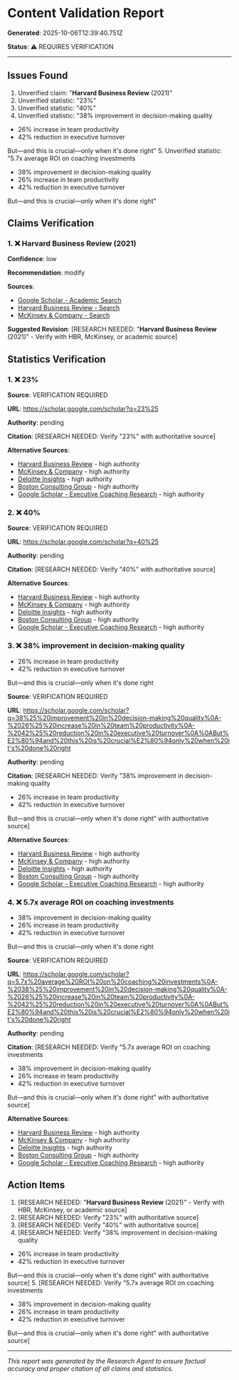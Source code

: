 # Content Validation Report

**Generated**: 2025-10-06T12:39:40.751Z

**Status**: ⚠️  REQUIRES VERIFICATION

---

## Issues Found

1. Unverified claim: "**Harvard Business Review**  (2021)"
2. Unverified statistic: "23%"
3. Unverified statistic: "40%"
4. Unverified statistic: "38% improvement in decision-making quality
- 26% increase in team productivity
- 42% reduction in executive turnover

But—and this is crucial—only when it's done right"
5. Unverified statistic: "5.7x average ROI on coaching investments
- 38% improvement in decision-making quality
- 26% increase in team productivity
- 42% reduction in executive turnover

But—and this is crucial—only when it's done right"

## Claims Verification

### 1. ❌ **Harvard Business Review**  (2021)

**Confidence**: low

**Recommendation**: modify

**Sources**:
- [Google Scholar - Academic Search](https://scholar.google.com/scholar?q=**Harvard%20Business%20Review**%20%20(2021))
- [Harvard Business Review - Search](https://hbr.org/search?term=**Harvard%20Business%20Review**)
- [McKinsey & Company - Search](https://www.mckinsey.com/search?q=**Harvard%20Business%20Review**%20%20(2021))

**Suggested Revision**: [RESEARCH NEEDED: "**Harvard Business Review**  (2021)" - Verify with HBR, McKinsey, or academic source]

## Statistics Verification

### 1. ❌ 23%

**Source**: VERIFICATION REQUIRED

**URL**: https://scholar.google.com/scholar?q=23%25

**Authority**: pending

**Citation**: [RESEARCH NEEDED: Verify "23%" with authoritative source]

**Alternative Sources**:
- [Harvard Business Review](https://hbr.org/search?term=23%25) - high authority
- [McKinsey & Company](https://www.mckinsey.com/search?q=23%25) - high authority
- [Deloitte Insights](https://www2.deloitte.com/search.html?query=23%25) - high authority
- [Boston Consulting Group](https://www.bcg.com/search?q=23%25) - high authority
- [Google Scholar - Executive Coaching Research](https://scholar.google.com/scholar?q=23%25+executive+coaching) - high authority

### 2. ❌ 40%

**Source**: VERIFICATION REQUIRED

**URL**: https://scholar.google.com/scholar?q=40%25

**Authority**: pending

**Citation**: [RESEARCH NEEDED: Verify "40%" with authoritative source]

**Alternative Sources**:
- [Harvard Business Review](https://hbr.org/search?term=40%25) - high authority
- [McKinsey & Company](https://www.mckinsey.com/search?q=40%25) - high authority
- [Deloitte Insights](https://www2.deloitte.com/search.html?query=40%25) - high authority
- [Boston Consulting Group](https://www.bcg.com/search?q=40%25) - high authority
- [Google Scholar - Executive Coaching Research](https://scholar.google.com/scholar?q=40%25+executive+coaching) - high authority

### 3. ❌ 38% improvement in decision-making quality
- 26% increase in team productivity
- 42% reduction in executive turnover

But—and this is crucial—only when it's done right

**Source**: VERIFICATION REQUIRED

**URL**: https://scholar.google.com/scholar?q=38%25%20improvement%20in%20decision-making%20quality%0A-%2026%25%20increase%20in%20team%20productivity%0A-%2042%25%20reduction%20in%20executive%20turnover%0A%0ABut%E2%80%94and%20this%20is%20crucial%E2%80%94only%20when%20it's%20done%20right

**Authority**: pending

**Citation**: [RESEARCH NEEDED: Verify "38% improvement in decision-making quality
- 26% increase in team productivity
- 42% reduction in executive turnover

But—and this is crucial—only when it's done right" with authoritative source]

**Alternative Sources**:
- [Harvard Business Review](https://hbr.org/search?term=38%25%20improvement%20in%20decision-making%20quality%0A-%2026%25%20increase%20in%20team%20productivity%0A-%2042%25%20reduction%20in%20executive%20turnover%0A%0ABut%E2%80%94and%20this%20is%20crucial%E2%80%94only%20when%20it's%20done%20right) - high authority
- [McKinsey & Company](https://www.mckinsey.com/search?q=38%25%20improvement%20in%20decision-making%20quality%0A-%2026%25%20increase%20in%20team%20productivity%0A-%2042%25%20reduction%20in%20executive%20turnover%0A%0ABut%E2%80%94and%20this%20is%20crucial%E2%80%94only%20when%20it's%20done%20right) - high authority
- [Deloitte Insights](https://www2.deloitte.com/search.html?query=38%25%20improvement%20in%20decision-making%20quality%0A-%2026%25%20increase%20in%20team%20productivity%0A-%2042%25%20reduction%20in%20executive%20turnover%0A%0ABut%E2%80%94and%20this%20is%20crucial%E2%80%94only%20when%20it's%20done%20right) - high authority
- [Boston Consulting Group](https://www.bcg.com/search?q=38%25%20improvement%20in%20decision-making%20quality%0A-%2026%25%20increase%20in%20team%20productivity%0A-%2042%25%20reduction%20in%20executive%20turnover%0A%0ABut%E2%80%94and%20this%20is%20crucial%E2%80%94only%20when%20it's%20done%20right) - high authority
- [Google Scholar - Executive Coaching Research](https://scholar.google.com/scholar?q=38%25%20improvement%20in%20decision-making%20quality%0A-%2026%25%20increase%20in%20team%20productivity%0A-%2042%25%20reduction%20in%20executive%20turnover%0A%0ABut%E2%80%94and%20this%20is%20crucial%E2%80%94only%20when%20it's%20done%20right+executive+coaching) - high authority

### 4. ❌ 5.7x average ROI on coaching investments
- 38% improvement in decision-making quality
- 26% increase in team productivity
- 42% reduction in executive turnover

But—and this is crucial—only when it's done right

**Source**: VERIFICATION REQUIRED

**URL**: https://scholar.google.com/scholar?q=5.7x%20average%20ROI%20on%20coaching%20investments%0A-%2038%25%20improvement%20in%20decision-making%20quality%0A-%2026%25%20increase%20in%20team%20productivity%0A-%2042%25%20reduction%20in%20executive%20turnover%0A%0ABut%E2%80%94and%20this%20is%20crucial%E2%80%94only%20when%20it's%20done%20right

**Authority**: pending

**Citation**: [RESEARCH NEEDED: Verify "5.7x average ROI on coaching investments
- 38% improvement in decision-making quality
- 26% increase in team productivity
- 42% reduction in executive turnover

But—and this is crucial—only when it's done right" with authoritative source]

**Alternative Sources**:
- [Harvard Business Review](https://hbr.org/search?term=5.7x%20average%20ROI%20on%20coaching%20investments%0A-%2038%25%20improvement%20in%20decision-making%20quality%0A-%2026%25%20increase%20in%20team%20productivity%0A-%2042%25%20reduction%20in%20executive%20turnover%0A%0ABut%E2%80%94and%20this%20is%20crucial%E2%80%94only%20when%20it's%20done%20right) - high authority
- [McKinsey & Company](https://www.mckinsey.com/search?q=5.7x%20average%20ROI%20on%20coaching%20investments%0A-%2038%25%20improvement%20in%20decision-making%20quality%0A-%2026%25%20increase%20in%20team%20productivity%0A-%2042%25%20reduction%20in%20executive%20turnover%0A%0ABut%E2%80%94and%20this%20is%20crucial%E2%80%94only%20when%20it's%20done%20right) - high authority
- [Deloitte Insights](https://www2.deloitte.com/search.html?query=5.7x%20average%20ROI%20on%20coaching%20investments%0A-%2038%25%20improvement%20in%20decision-making%20quality%0A-%2026%25%20increase%20in%20team%20productivity%0A-%2042%25%20reduction%20in%20executive%20turnover%0A%0ABut%E2%80%94and%20this%20is%20crucial%E2%80%94only%20when%20it's%20done%20right) - high authority
- [Boston Consulting Group](https://www.bcg.com/search?q=5.7x%20average%20ROI%20on%20coaching%20investments%0A-%2038%25%20improvement%20in%20decision-making%20quality%0A-%2026%25%20increase%20in%20team%20productivity%0A-%2042%25%20reduction%20in%20executive%20turnover%0A%0ABut%E2%80%94and%20this%20is%20crucial%E2%80%94only%20when%20it's%20done%20right) - high authority
- [Google Scholar - Executive Coaching Research](https://scholar.google.com/scholar?q=5.7x%20average%20ROI%20on%20coaching%20investments%0A-%2038%25%20improvement%20in%20decision-making%20quality%0A-%2026%25%20increase%20in%20team%20productivity%0A-%2042%25%20reduction%20in%20executive%20turnover%0A%0ABut%E2%80%94and%20this%20is%20crucial%E2%80%94only%20when%20it's%20done%20right+executive+coaching) - high authority

## Action Items

1. [RESEARCH NEEDED: "**Harvard Business Review**  (2021)" - Verify with HBR, McKinsey, or academic source]
2. [RESEARCH NEEDED: Verify "23%" with authoritative source]
3. [RESEARCH NEEDED: Verify "40%" with authoritative source]
4. [RESEARCH NEEDED: Verify "38% improvement in decision-making quality
- 26% increase in team productivity
- 42% reduction in executive turnover

But—and this is crucial—only when it's done right" with authoritative source]
5. [RESEARCH NEEDED: Verify "5.7x average ROI on coaching investments
- 38% improvement in decision-making quality
- 26% increase in team productivity
- 42% reduction in executive turnover

But—and this is crucial—only when it's done right" with authoritative source]

---

*This report was generated by the Research Agent to ensure factual accuracy and proper citation of all claims and statistics.*
